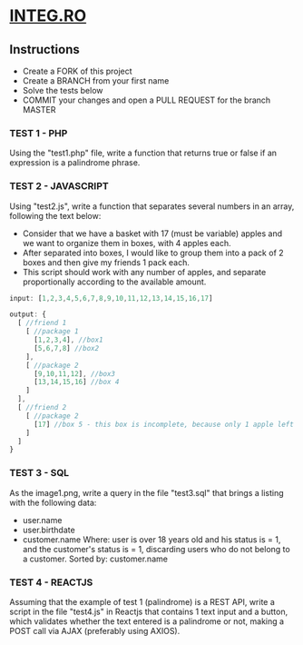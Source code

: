 # [INTEG.RO](https://www.integ.ro/)



## Instructions

- Create a FORK of this project
- Create a BRANCH from your first name
- Solve the tests below
- COMMIT your changes and open a PULL REQUEST for the branch MASTER


### TEST 1 - PHP
Using the "test1.php" file, write a function that returns true or false if an expression is a palindrome phrase.

### TEST 2 - JAVASCRIPT
Using "test2.js", write a function that separates several numbers in an array, following the text below:
- Consider that we have a basket with 17 (must be variable) apples and we want to organize them in boxes, with 4 apples each.
- After separated into boxes, I would like to group them into a pack of 2 boxes and then give my friends 1 pack each.
- This script should work with any number of apples, and separate proportionally according to the available amount.

```javascript
input: [1,2,3,4,5,6,7,8,9,10,11,12,13,14,15,16,17]

output: {
  [ //friend 1
    [ //package 1
      [1,2,3,4], //box1
      [5,6,7,8] //box2
    ],
    [ //package 2
      [9,10,11,12], //box3
      [13,14,15,16] //box 4
    ]
  ],
  [ //friend 2
    [ //package 2
      [17] //box 5 - this box is incomplete, because only 1 apple left
    ]
  ]
}
```

### TEST 3 - SQL
As the image1.png, write a query in the file "test3.sql" that brings a listing with the following data:
- user.name
- user.birthdate
- customer.name
Where: user is over 18 years old and his status is = 1, and the customer's status is = 1, discarding users who do not belong to a customer.
Sorted by: customer.name

### TEST 4 - REACTJS
Assuming that the example of test 1 (palindrome) is a REST API, write a script in the file "test4.js" in Reactjs that contains 1 text input and a button, which validates whether the text entered is a palindrome or not, making a POST call via AJAX (preferably using AXIOS).
